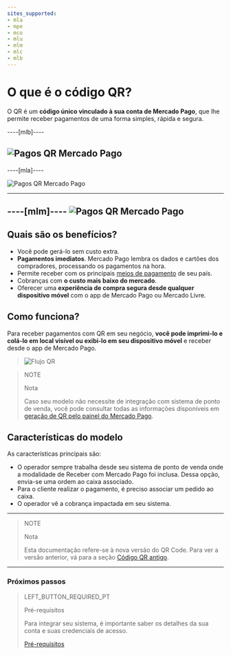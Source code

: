 ```yaml
---
sites_supported:
- mla
- mpe
- mco
- mlu
- mlm
- mlc
- mlb
---
```



# O que é o código QR?

O QR é um **código único vinculado à sua conta de Mercado Pago**, que lhe permite receber pagamentos de uma forma simples, rápida e segura. 

----[mlb]----

![Pagos QR Mercado Pago](/images/qr_mla2.es.png)
------------
----[mla]----

![Pagos QR Mercado Pago](/images/qr_mla2.es.png)

------------
----[mlm]----
![Pagos QR Mercado Pago](/images/qr_mla2.es.png)
------------

## Quais são os benefícios?

* Você pode gerá-lo sem custo extra. 
* **Pagamentos imediatos**. Mercado Pago lembra os dados e cartões dos compradores, processando os pagamentos na hora. 
* Permite receber com os principais [meios de pagamento](https://www.mercadopago.com.br/ajuda/meios-de-pagamento-parcelamento_264) de seu país.
* Cobranças com **o custo mais baixo do mercado**.
* Oferecer uma **experiência de compra segura desde qualquer dispositivo móvel** com o app de Mercado Pago ou Mercado Livre.

## Como funciona?

Para receber pagamentos com QR em seu negócio, **você pode imprimi-lo e colá-lo em local visível ou exibi-lo em seu dispositivo móvel** e receber desde o app de Mercado Pago.


> ![Flujo QR](/images/qr_flujo.pt.png)

<span></span>
> NOTE
>
> Nota
>
> Caso seu modelo não necessite de integração com sistema de ponto de venda, você pode consultar todas as informações disponíveis em [geração de QR pelo painel do Mercado Pago](https://www.mercadopago[FAKER][URL][DOMAIN]/developers/pt/guides/in-person-payments/qr-code/integrations-front).

## Características do modelo

As características principais são:

- O operador sempre trabalha desde seu sistema de ponto de venda onde a modalidade de Receber com Mercado Pago foi inclusa. Dessa opção, envia-se uma ordem ao caixa associado. 
- Para o cliente realizar o pagamento, é preciso associar um pedido ao caixa. 
- O operador vê a cobrança impactada em seu sistema. 


---

> NOTE
> 
> Nota
> 
> Esta documentação refere-se à nova versão do QR Code. Para ver a versão anterior, vá para a seção [Código QR antigo](https://www.mercadopago[FAKER][URL][DOMAIN]/developers/pt/guides/in-person-payments/qr-code-legacy/introduction/).

---
### Próximos passos


> LEFT_BUTTON_REQUIRED_PT
>
> Pré-requisitos
>
> Para integrar seu sistema, é importante saber os detalhes da sua conta e suas credenciais de acesso.
>
> [Pré-requisitos](https://www.mercadopago[FAKER][URL][DOMAIN]/developers/pt/guides/in-person-payments/qr-code/pre-requisites/)

